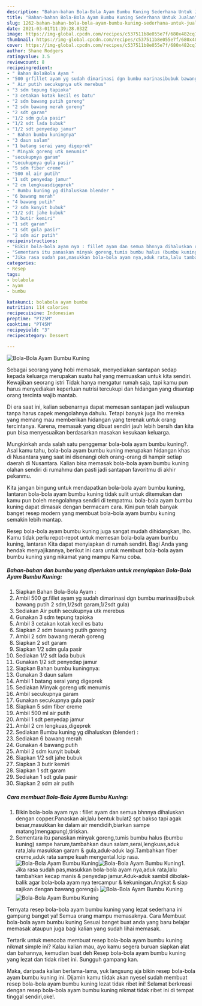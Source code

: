 ```yaml
---
description: "Bahan-bahan Bola-Bola Ayam Bumbu Kuning Sederhana Untuk Jualan"
title: "Bahan-bahan Bola-Bola Ayam Bumbu Kuning Sederhana Untuk Jualan"
slug: 1262-bahan-bahan-bola-bola-ayam-bumbu-kuning-sederhana-untuk-jualan
date: 2021-03-01T11:39:28.032Z
image: https://img-global.cpcdn.com/recipes/c537511b8e055e7f/680x482cq70/bola-bola-ayam-bumbu-kuning-foto-resep-utama.jpg
thumbnail: https://img-global.cpcdn.com/recipes/c537511b8e055e7f/680x482cq70/bola-bola-ayam-bumbu-kuning-foto-resep-utama.jpg
cover: https://img-global.cpcdn.com/recipes/c537511b8e055e7f/680x482cq70/bola-bola-ayam-bumbu-kuning-foto-resep-utama.jpg
author: Shane Rodgers
ratingvalue: 3.5
reviewcount: 8
recipeingredient:
- " Bahan BolaBola Ayam "
- "500 grfillet ayam yg sudah dimarinasi dgn bumbu marinasibubuk bawang putih 2 sdm12sdt garam12sdt gula"
- " Air putih secukupnya utk merebus"
- "3 sdm tepung tapioka"
- "3 cetakan kotak kecil es batu"
- "2 sdm bawang putih goreng"
- "2 sdm bawang merah goreng"
- "2 sdt garam"
- "1/2 sdm gula pasir"
- "1/2 sdt lada bubuk"
- "1/2 sdt penyedap jamur"
- " Bahan bumbu kuningnya"
- "3 daun salam"
- "1 batang serai yang digeprek"
- " Minyak goreng utk menumis"
- "secukupnya garam"
- "secukupnya gula pasir"
- "5 sdm fiber creme"
- "500 ml air putih"
- "1 sdt penyedap jamur"
- "2 cm lengkuasdigeprek"
- " Bumbu kuning yg dihaluskan blender "
- "6 bawang merah"
- "4 bawang putih"
- "2 sdm kunyit bubuk"
- "1/2 sdt jahe bubuk"
- "3 butir kemiri"
- "1 sdt garam"
- "1 sdt gula pasir"
- "2 sdm air putih"
recipeinstructions:
- "Bikin bola-bola ayam nya : fillet ayam dan semua bhnnya dihaluskan dengan copper.Panaskan air,lalu bentuk bulat2 spt bakso tapi agak besar,masukkan ke dalam air mendidih,biarkan sampe matang(mengapung),tiriskan."
- "Sementara itu panaskan minyak goreng,tumis bumbu halus (bumbu kuning) sampe harum,tambahkan daun salam,serai,lengkuas,aduk rata,lalu masukkan garam &amp; gula,aduk-aduk lagi.Tambahkan fiber creme,aduk rata sampe kuah mengental.Icip rasa."
- "Jika rasa sudah pas,masukkan bola-bola ayam nya,aduk rata,lalu tambahkan kecap manis &amp; penyedap jamur.Aduk-aduk sambil dibolak-balik agar bola-bola ayam nya tercampur &amp; kekuningan.Angkat &amp; siap sajikan dengan bawang goreng👍"
categories:
- Resep
tags:
- bolabola
- ayam
- bumbu

katakunci: bolabola ayam bumbu 
nutrition: 114 calories
recipecuisine: Indonesian
preptime: "PT25M"
cooktime: "PT45M"
recipeyield: "3"
recipecategory: Dessert

---
```



![Bola-Bola Ayam Bumbu Kuning](https://img-global.cpcdn.com/recipes/c537511b8e055e7f/680x482cq70/bola-bola-ayam-bumbu-kuning-foto-resep-utama.jpg)

Sebagai seorang yang hobi memasak, menyediakan santapan sedap kepada keluarga merupakan suatu hal yang memuaskan untuk kita sendiri. Kewajiban seorang istri Tidak hanya mengatur rumah saja, tapi kamu pun harus menyediakan keperluan nutrisi tercukupi dan hidangan yang disantap orang tercinta wajib mantab.

Di era  saat ini, kalian sebenarnya dapat memesan santapan jadi walaupun tanpa harus capek mengolahnya dahulu. Tetapi banyak juga lho mereka yang memang mau memberikan hidangan yang terenak untuk orang tercintanya. Karena, memasak yang dibuat sendiri jauh lebih bersih dan kita pun bisa menyesuaikan berdasarkan masakan kesukaan keluarga. 



Mungkinkah anda salah satu penggemar bola-bola ayam bumbu kuning?. Asal kamu tahu, bola-bola ayam bumbu kuning merupakan hidangan khas di Nusantara yang saat ini disenangi oleh orang-orang di hampir setiap daerah di Nusantara. Kalian bisa memasak bola-bola ayam bumbu kuning olahan sendiri di rumahmu dan pasti jadi santapan favoritmu di akhir pekanmu.

Kita jangan bingung untuk mendapatkan bola-bola ayam bumbu kuning, lantaran bola-bola ayam bumbu kuning tidak sulit untuk ditemukan dan kamu pun boleh mengolahnya sendiri di tempatmu. bola-bola ayam bumbu kuning dapat dimasak dengan bermacam cara. Kini pun telah banyak banget resep modern yang membuat bola-bola ayam bumbu kuning semakin lebih mantap.

Resep bola-bola ayam bumbu kuning juga sangat mudah dihidangkan, lho. Kamu tidak perlu repot-repot untuk memesan bola-bola ayam bumbu kuning, lantaran Kita dapat menyiapkan di rumah sendiri. Bagi Anda yang hendak menyajikannya, berikut ini cara untuk membuat bola-bola ayam bumbu kuning yang nikamat yang mampu Kamu coba.

<!--inarticleads1-->

##### Bahan-bahan dan bumbu yang diperlukan untuk menyiapkan Bola-Bola Ayam Bumbu Kuning:

1. Siapkan  Bahan Bola-Bola Ayam :
1. Ambil 500 gr.fillet ayam yg sudah dimarinasi dgn bumbu marinasi(bubuk bawang putih 2 sdm,1/2sdt garam,1/2sdt gula)
1. Sediakan  Air putih secukupnya utk merebus
1. Gunakan 3 sdm tepung tapioka
1. Ambil 3 cetakan kotak kecil es batu
1. Siapkan 2 sdm bawang putih goreng
1. Ambil 2 sdm bawang merah goreng
1. Siapkan 2 sdt garam
1. Siapkan 1/2 sdm gula pasir
1. Sediakan 1/2 sdt lada bubuk
1. Gunakan 1/2 sdt penyedap jamur
1. Siapkan  Bahan bumbu kuningnya:
1. Gunakan 3 daun salam
1. Ambil 1 batang serai yang digeprek
1. Sediakan  Minyak goreng utk menumis
1. Ambil secukupnya garam
1. Gunakan secukupnya gula pasir
1. Siapkan 5 sdm fiber creme
1. Ambil 500 ml air putih
1. Ambil 1 sdt penyedap jamur
1. Ambil 2 cm lengkuas,digeprek
1. Sediakan  Bumbu kuning yg dihaluskan (blender) :
1. Sediakan 6 bawang merah
1. Gunakan 4 bawang putih
1. Ambil 2 sdm kunyit bubuk
1. Siapkan 1/2 sdt jahe bubuk
1. Siapkan 3 butir kemiri
1. Siapkan 1 sdt garam
1. Sediakan 1 sdt gula pasir
1. Siapkan 2 sdm air putih




<!--inarticleads2-->

##### Cara membuat Bola-Bola Ayam Bumbu Kuning:

1. Bikin bola-bola ayam nya : fillet ayam dan semua bhnnya dihaluskan dengan copper.Panaskan air,lalu bentuk bulat2 spt bakso tapi agak besar,masukkan ke dalam air mendidih,biarkan sampe matang(mengapung),tiriskan.
1. Sementara itu panaskan minyak goreng,tumis bumbu halus (bumbu kuning) sampe harum,tambahkan daun salam,serai,lengkuas,aduk rata,lalu masukkan garam &amp; gula,aduk-aduk lagi.Tambahkan fiber creme,aduk rata sampe kuah mengental.Icip rasa.
<img src="//assets-global.cpcdn.com/assets/icons/button_play-2c75c40dde080a61004c1f40b05d8f140eaff45d7e9e6481dc71c63d2e7c4909.png" alt="Bola-Bola Ayam Bumbu Kuning"><img src="//assets-global.cpcdn.com/assets/icons/button_play-2c75c40dde080a61004c1f40b05d8f140eaff45d7e9e6481dc71c63d2e7c4909.png" alt="Bola-Bola Ayam Bumbu Kuning">1. Jika rasa sudah pas,masukkan bola-bola ayam nya,aduk rata,lalu tambahkan kecap manis &amp; penyedap jamur.Aduk-aduk sambil dibolak-balik agar bola-bola ayam nya tercampur &amp; kekuningan.Angkat &amp; siap sajikan dengan bawang goreng👍
<img src="//assets-global.cpcdn.com/assets/icons/button_play-2c75c40dde080a61004c1f40b05d8f140eaff45d7e9e6481dc71c63d2e7c4909.png" alt="Bola-Bola Ayam Bumbu Kuning"><img src="//assets-global.cpcdn.com/assets/icons/button_play-2c75c40dde080a61004c1f40b05d8f140eaff45d7e9e6481dc71c63d2e7c4909.png" alt="Bola-Bola Ayam Bumbu Kuning">



Ternyata resep bola-bola ayam bumbu kuning yang lezat sederhana ini gampang banget ya! Semua orang mampu memasaknya. Cara Membuat bola-bola ayam bumbu kuning Sesuai banget buat anda yang baru belajar memasak ataupun juga bagi kalian yang sudah lihai memasak.

Tertarik untuk mencoba membuat resep bola-bola ayam bumbu kuning nikmat simple ini? Kalau kalian mau, ayo kamu segera buruan siapkan alat dan bahannya, kemudian buat deh Resep bola-bola ayam bumbu kuning yang lezat dan tidak ribet ini. Sungguh gampang kan. 

Maka, daripada kalian berlama-lama, yuk langsung aja bikin resep bola-bola ayam bumbu kuning ini. Dijamin kamu tiidak akan nyesel sudah membuat resep bola-bola ayam bumbu kuning lezat tidak ribet ini! Selamat berkreasi dengan resep bola-bola ayam bumbu kuning nikmat tidak ribet ini di tempat tinggal sendiri,oke!.


